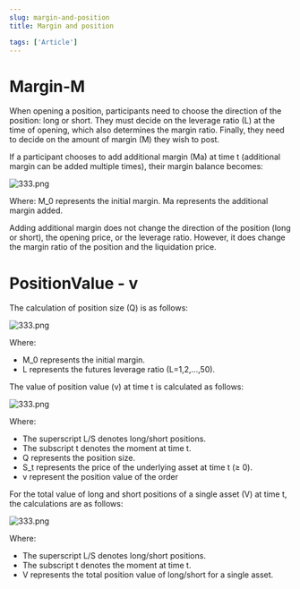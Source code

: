 ```yaml
---
slug: margin-and-position
title: Margin and position 

tags: ['Article']
---
```


# Margin-M

When opening a position, participants need to choose the direction of the position: long or short. They must decide on the leverage ratio (L) at the time of opening, which also determines the margin ratio. Finally, they need to decide on the amount of margin (M) they wish to post.

If a participant chooses to add additional margin (Ma) at time t (additional margin can be added multiple times), their margin balance becomes:

![333.png](https://nftstorage.link/ipfs/bafkreidkwgsxnqoj3jihvsjfu3n7smc65hnef7qpqop7bm2sf5cml6ijdy)

Where:
M_0 represents the initial margin.
Ma represents the additional margin added.

Adding additional margin does not change the direction of the position (long or short), the opening price, or the leverage ratio. However, it does change the margin ratio of the position and the liquidation price.

# PositionValue - v

The calculation of position size (Q) is as follows:

![333.png](https://nftstorage.link/ipfs/bafkreieqskmrcslmvwsb2iaco2naqbl7sbffl3f4rnvct4pgphrmgqqsr4)

Where:
- M_0 represents the initial margin.
- L represents the futures leverage ratio (L=1,2,...,50).

The value of position value (v) at time t is calculated as follows:

![333.png](https://nftstorage.link/ipfs/bafkreicubujg5gkeeyzwui4r2eqjqwcnsplalofavisrmrmzyqrdv6544e)

Where:
- The superscript L/S denotes long/short positions.
- The subscript t denotes the moment at time t.
- Q represents the position size.
- S_t represents the price of the underlying asset at time t (≥ 0).
- v represent the position value of the order

For the total value of long and short positions of a single asset (V) at time t, the calculations are as follows:

![333.png](https://nftstorage.link/ipfs/bafkreif7aoddv4pvtdubrtu5nyg56viuh5gaqidm6qtq7slh2tmqi4hv2y)

Where:
- The superscript L/S denotes long/short positions.
- The subscript t denotes the moment at time t.
- V represents the total position value of long/short for a single asset.

